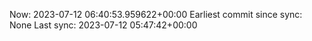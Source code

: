 Now: 2023-07-12 06:40:53.959622+00:00 Earliest commit since sync: None Last sync: 2023-07-12 05:47:42+00:00
